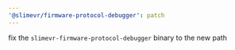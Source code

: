 ```yaml
---
'@slimevr/firmware-protocol-debugger': patch
---
```


fix the `slimevr-firmware-protocol-debugger` binary to the new path
